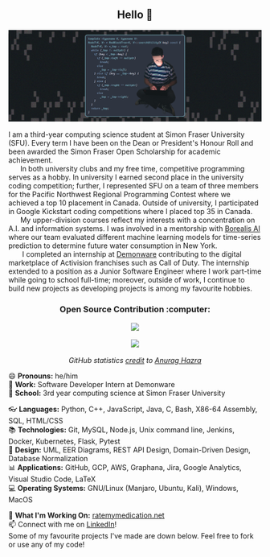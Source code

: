 <h2 align ="center"> Hello 👋 </h2>
 

[![Image](https://github.com/Alex0Blackwell/Alex0Blackwell/blob/master/.pictures/card.png)](https://github.com/Alex0Blackwell "Follow me :)")

I am a third-year computing science student at Simon Fraser University (SFU). Every term I have been on the Dean or President's Honour Roll and been awarded the Simon Fraser Open Scholarship for academic achievement.  
&nbsp;&nbsp;&nbsp;&nbsp;&nbsp;&nbsp;In both university clubs and my free time, competitive programming serves as a hobby. In university I earned second place in the university coding competition; further, I represented SFU on a team of three members for the Pacific Northwest Regional Programming Contest where we achieved a top 10 placement in Canada. Outside of university, I participated in Google Kickstart coding competitions where I placed top 35 in Canada.  
&nbsp;&nbsp;&nbsp;&nbsp;&nbsp;&nbsp;My upper-division courses reflect my interests with a concentration on A.I. and information systems. I was involved in a mentorship with [Borealis AI](https://www.borealisai.com/en/) where our team evaluated different machine learning models for time-series prediction to determine future water consumption in New York.  
&nbsp;&nbsp;&nbsp;&nbsp;&nbsp;&nbsp;  I completed an internship at [Demonware](https://www.demonware.net/) contributing to the digital marketplace of Activision franchises such as Call of Duty. The internship extended to a position as a Junior Software Engineer where I work part-time while going to school full-time; moreover, outside of work, I continue to build new projects as developing projects is among my favourite hobbies. 

<h3 align ="center"> Open Source Contribution :computer: </h3>
<p align="center">
  <img src="https://badges.frapsoft.com/os/v1/open-source.png?v=103">
 </p>

<p align="center">
  <a href="https://github.com/Alex0Blackwell">
    <img src="https://github-readme-stats.vercel.app/api?username=Alex0Blackwell&hide=contribs&show_icons=true&include_all_commits=true&count_private=true&theme=nord"/>
  </a>
</p>

<p align="center">
 <i>GitHub statistics <a href="https://github.com/anuraghazra/github-readme-stats">credit</a> to <a href="https://github.com/anuraghazra">Anurag Hazra</a></i>
</p>


:smile: **Pronouns:** he/him  
:office: **Work:** Software Developer Intern at Demonware  
:school: **School:** 3rd year computing science at Simon Fraser University  

:eyeglasses: **Languages:** Python, C++, JavaScript, Java, C, Bash, X86-64 Assembly, SQL, HTML/CSS  
:books: **Technologies:** Git, MySQL, Node.js, Unix command line, Jenkins, Docker, Kubernetes, Flask, Pytest  
:triangular_ruler: **Design:**  UML, EER Diagrams, REST API Design, Domain-Driven Design, Database Normalization  
:bar_chart: **Applications:** GitHub, GCP, AWS, Graphana, Jira, Google Analytics, Visual Studio Code, LaTeX  
:computer: **Operating Systems:** GNU/Linux (Manjaro, Ubuntu, Kali), Windows, MacOS  

:memo: **What I'm Working On:** [ratemymedication.net](https://ratemymedication.net)  
:mailbox: Connect with me on [LinkedIn](https://www.linkedin.com/in/alex-blackwell/)!  
Some of my favourite projects I've made are down below. Feel free to fork or use any of my code! 
